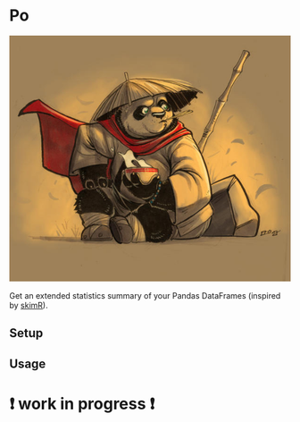 # Po

![po_image](https://github.com/fbraza/Po/blob/main/assets/po.jpg)

Get an extended statistics summary of your Pandas DataFrames (inspired by [skimR](https://github.com/ropensci/skimr)).

## Setup

## Usage

# :exclamation: work in progress :exclamation:

